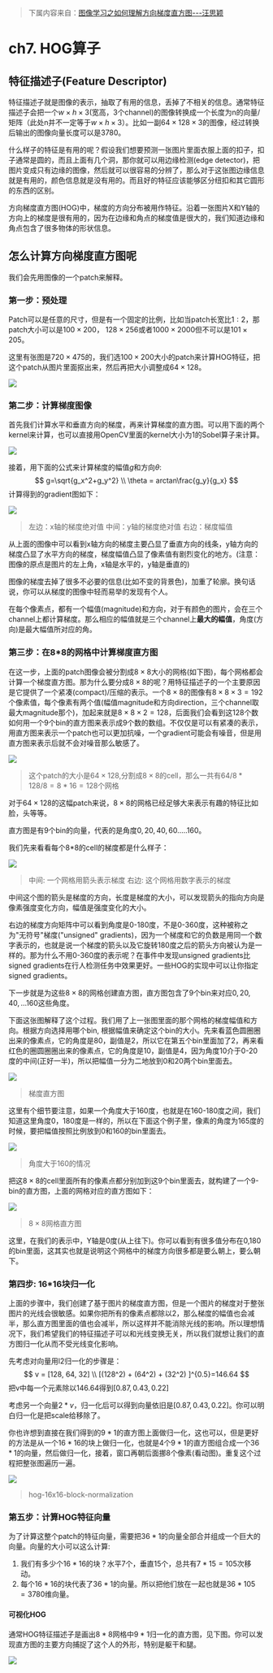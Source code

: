 > 下属内容来自：[图像学习之如何理解方向梯度直方图---汪思颖](https://www.leiphone.com/news/201708/ZKsGd2JRKr766wEd.html)

# ch7. HOG算子

## 特征描述子(Feature Descriptor)

特征描述子就是图像的表示，抽取了有用的信息，丢掉了不相关的信息。通常特征描述子会把一个$w\times h\times 3$(宽高，3个channel)的图像转换成一个长度为n的向量/矩阵（此处n并不一定等于$w\times h\times 3$）。比如一副$64\times 128\times 3$的图像，经过转换后输出的图像向量长度可以是3780。

什么样子的特征是有用的呢？假设我们想要预测一张图片里面衣服上面的扣子，扣子通常是圆的，而且上面有几个洞，那你就可以用边缘检测(edge detector)，把图片变成只有边缘的图像，然后就可以很容易的分辨了，那么对于这张图边缘信息就是有用的，颜色信息就是没有用的。而且好的特征应该能够区分纽扣和其它圆形的东西的区别。

方向梯度直方图(HOG)中，梯度的方向分布被用作特征。沿着一张图片X和Y轴的方向上的梯度是很有用的，因为在边缘和角点的梯度值是很大的，我们知道边缘和角点包含了很多物体的形状信息。

## 怎么计算方向梯度直方图呢

我们会先用图像的一个patch来解释。

### 第一步：预处理

Patch可以是任意的尺寸，但是有一个固定的比例，比如当patch长宽比$1:2$，那patch大小可以是$100\times 200$， $128\times 256$或者$1000\times 2000$但不可以是$101\times 205$。

这里有张图是$720\times 475$的，我们选$100\times 200$大小的patch来计算HOG特征，把这个patch从图片里面抠出来，然后再把大小调整成$64\times 128$。

![](png/7_1.jpeg)

### 第二步：计算梯度图像

首先我们计算水平和垂直方向的梯度，再来计算梯度的直方图。可以用下面的两个kernel来计算，也可以直接用OpenCV里面的kernel大小为1的Sobel算子来计算。

![](png/7_2.jpeg)

接着，用下面的公式来计算梯度的幅值$g$和方向$\theta$:
$$
g=\sqrt{g_x^2+g_y^2} \\
\theta = arctan\frac{g_y}{g_x}
$$
计算得到的gradient图如下：

![](png/7_3.jpeg)

> 左边：x轴的梯度绝对值      中间：y轴的梯度绝对值     右边：梯度幅值

从上面的图像中可以看到x轴方向的梯度主要凸显了垂直方向的线条，y轴方向的梯度凸显了水平方向的梯度，梯度幅值凸显了像素值有剧烈变化的地方。(注意：图像的原点是图片的左上角，x轴是水平的，y轴是垂直的)

图像的梯度去掉了很多不必要的信息(比如不变的背景色)，加重了轮廓。换句话说，你可以从梯度的图像中轻而易举的发现有个人。

在每个像素点，都有一个幅值(magnitude)和方向，对于有颜色的图片，会在三个channel上都计算梯度。那么相应的幅值就是三个channel上**最大的幅值**，角度(方向)是最大幅值所对应的角。

### 第三步：在8*8的网格中计算梯度直方图

在这一步，上面的patch图像会被分割成$8\times 8$大小的网格(如下图)，每个网格都会计算一个梯度直方图。那为什么要分成$8\times 8$的呢？用特征描述子的一个主要原因是它提供了一个紧凑(compact)/压缩的表示。一个$8\times 8$的图像有$8\times 8\times 3=192$个像素值，每个像素有两个值(幅值magnitude和方向direction，三个channel取最大magnitude那个)，加起来就是$8\times 8\times 2=128$，后面我们会看到这128个数如何用一个9个bin的直方图来表示成9个数的数组。不仅仅是可以有紧凑的表示，用直方图来表示一个patch也可以更加抗噪，一个gradient可能会有噪音，但是用直方图来表示后就不会对噪音那么敏感了。

![](png/7_4.jpeg)

> 这个patch的大小是$64\times 128$,分割成$8\times 8$的cell，那么一共有$64/8 * 128/8 = 8*16=128$个网格

对于$64\times 128$的这幅patch来说，$8\times 8$的网格已经足够大来表示有趣的特征比如脸，头等等。

直方图是有9个bin的向量，代表的是角度$0,20,40,60.....160$。

我们先来看看每个8*8的cell的梯度都是什么样子：

![](png/7_5.jpeg)

> 中间: 一个网格用箭头表示梯度 右边: 这个网格用数字表示的梯度

中间这个图的箭头是梯度的方向，长度是梯度的大小，可以发现箭头的指向方向是像素强度变化方向，幅值是强度变化的大小。

右边的梯度方向矩阵中可以看到角度是0-180度，不是0-360度，这种被称之为"无符号"梯度("unsigned" gradients)，因为一个梯度和它的负数是用同一个数字表示的，也就是说一个梯度的箭头以及它旋转180度之后的箭头方向被认为是一样的。那为什么不用0-360度的表示呢？在事件中发现unsigned gradients比signed gradients在行人检测任务中效果更好。一些HOG的实现中可以让你指定signed gradients。

下一步就是为这些$8\times 8$的网格创建直方图，直方图包含了9个bin来对应$0,20,40,...160$这些角度。

下面这张图解释了这个过程。我们用了上一张图里面的那个网格的梯度幅值和方向。根据方向选择用哪个bin, 根据幅值来确定这个bin的大小。先来看蓝色圆圈圈出来的像素点，它的角度是80，副值是2，所以它在第五个bin里面加了2，再来看红色的圈圆圈圈出来的像素点，它的角度是10，副值是4，因为角度10介于0-20度的中间(正好一半)，所以把幅值一分为二地放到0和20两个bin里面去。

![](png/7_6.jpeg)

> 梯度直方图

这里有个细节要注意，如果一个角度大于160度，也就是在160-180度之间，我们知道这里角度0，180度是一样的，所以在下面这个例子里，像素的角度为165度的时候，要把幅值按照比例放到0和160的bin里面去。

![](png/7_7.jpeg)

> 角度大于160的情况

把这$8\times 8$的cell里面所有的像素点都分别加到这9个bin里面去，就构建了一个9-bin的直方图，上面的网格对应的直方图如下：

![](png/7_8.jpeg)

> $8\times 8$网格直方图

这里，在我们的表示中，Y轴是0度(从上往下)。你可以看到有很多值分布在0,180的bin里面，这其实也就是说明这个网格中的梯度方向很多都是要么朝上，要么朝下。

### 第四步: 16*16块归一化

上面的步骤中，我们创建了基于图片的梯度直方图，但是一个图片的梯度对于整张图片的光线会很敏感。如果你把所有的像素点都除以2，那么梯度的幅值也会减半，那么直方图里面的值也会减半，所以这样并不能消除光线的影响。所以理想情况下，我们希望我们的特征描述子可以和光线变换无关，所以我们就想让我们的直方图归一化从而不受光线变化影响。

先考虑对向量用l2归一化的步骤是：
$$
v = [128, 64, 32] \\
[(128^2) + (64^2) + (32^2) ]^{0.5}=146.64
$$
把v中每一个元素除以146.64得到$[0.87,0.43,0.22]$

考虑另一个向量$2* v$，归一化后可以得到向量依旧是$[0.87, 0.43, 0.22]$。你可以明白归一化是把scale给移除了。

你也许想到直接在我们得到的$9*1$的直方图上面做归一化，这也可以，但是更好的方法是从一个$16*16$的块上做归一化，也就是4个$9*1$的直方图组合成一个$36*1$的向量，然后做归一化，接着，窗口再朝后面挪8个像素(看动图)。重复这个过程把整张图遍历一遍。

![](png/7_8.gif)

> hog-16x16-block-normalization

### 第五步：计算HOG特征向量

为了计算这整个patch的特征向量，需要把$36*1$的向量全部合并组成一个巨大的向量。向量的大小可以这么计算:

1. 我们有多少个$16*16$的块？水平7个，垂直15个，总共有$7*15=105$次移动。
2. 每个$16*16$的块代表了$36*1$的向量。所以把他们放在一起也就是$36*105=3780$维向量。

#### 可视化HOG

通常HOG特征描述子是画出$8*8$网格中$9*1$归一化的直方图，见下图。你可以发现直方图的主要方向捕捉了这个人的外形，特别是躯干和腿。

![](png/7_9.jpeg)